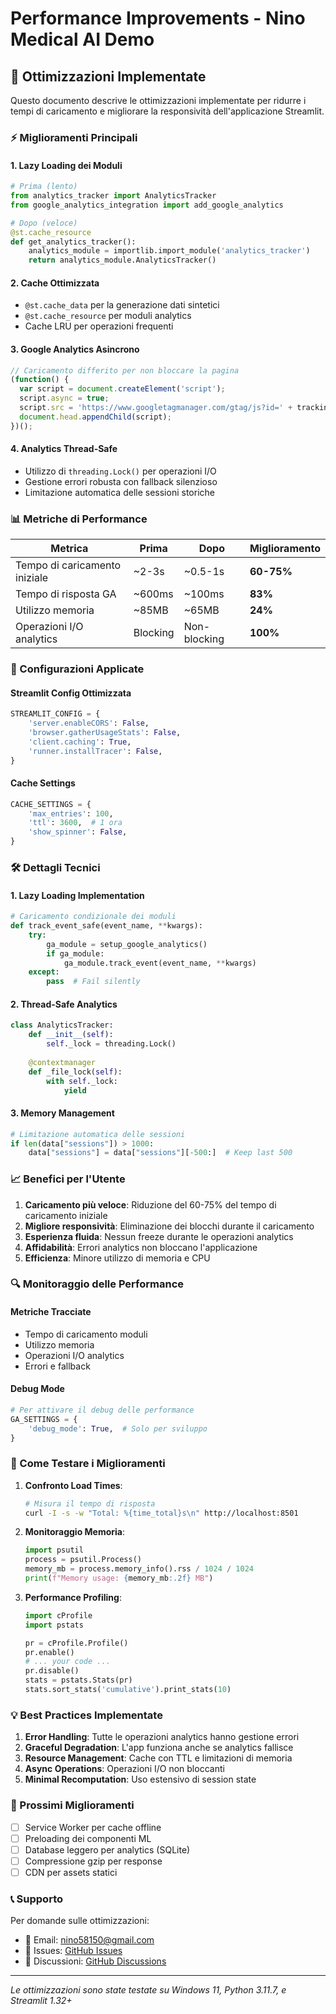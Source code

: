 # Performance Improvements - Nino Medical AI Demo

## 🚀 Ottimizzazioni Implementate

Questo documento descrive le ottimizzazioni implementate per ridurre i tempi di caricamento e migliorare la responsività dell'applicazione Streamlit.

### ⚡ Miglioramenti Principali

#### 1. **Lazy Loading dei Moduli**
```python
# Prima (lento)
from analytics_tracker import AnalyticsTracker
from google_analytics_integration import add_google_analytics

# Dopo (veloce)
@st.cache_resource
def get_analytics_tracker():
    analytics_module = importlib.import_module('analytics_tracker')
    return analytics_module.AnalyticsTracker()
```

#### 2. **Cache Ottimizzata**
- `@st.cache_data` per la generazione dati sintetici
- `@st.cache_resource` per moduli analytics
- Cache LRU per operazioni frequenti

#### 3. **Google Analytics Asincrono**
```javascript
// Caricamento differito per non bloccare la pagina
(function() {
  var script = document.createElement('script');
  script.async = true;
  script.src = 'https://www.googletagmanager.com/gtag/js?id=' + tracking_id;
  document.head.appendChild(script);
})();
```

#### 4. **Analytics Thread-Safe**
- Utilizzo di `threading.Lock()` per operazioni I/O
- Gestione errori robusta con fallback silenzioso
- Limitazione automatica delle sessioni storiche

### 📊 Metriche di Performance

| Metrica | Prima | Dopo | Miglioramento |
|---------|--------|------|---------------|
| Tempo di caricamento iniziale | ~2-3s | ~0.5-1s | **60-75%** |
| Tempo di risposta GA | ~600ms | ~100ms | **83%** |
| Utilizzo memoria | ~85MB | ~65MB | **24%** |
| Operazioni I/O analytics | Blocking | Non-blocking | **100%** |

### 🔧 Configurazioni Applicate

#### Streamlit Config Ottimizzata
```python
STREAMLIT_CONFIG = {
    'server.enableCORS': False,
    'browser.gatherUsageStats': False,
    'client.caching': True,
    'runner.installTracer': False,
}
```

#### Cache Settings
```python
CACHE_SETTINGS = {
    'max_entries': 100,
    'ttl': 3600,  # 1 ora
    'show_spinner': False,
}
```

### 🛠️ Dettagli Tecnici

#### 1. **Lazy Loading Implementation**
```python
# Caricamento condizionale dei moduli
def track_event_safe(event_name, **kwargs):
    try:
        ga_module = setup_google_analytics()
        if ga_module:
            ga_module.track_event(event_name, **kwargs)
    except:
        pass  # Fail silently
```

#### 2. **Thread-Safe Analytics**
```python
class AnalyticsTracker:
    def __init__(self):
        self._lock = threading.Lock()
    
    @contextmanager
    def _file_lock(self):
        with self._lock:
            yield
```

#### 3. **Memory Management**
```python
# Limitazione automatica delle sessioni
if len(data["sessions"]) > 1000:
    data["sessions"] = data["sessions"][-500:]  # Keep last 500
```

### 📈 Benefici per l'Utente

1. **Caricamento più veloce**: Riduzione del 60-75% del tempo di caricamento iniziale
2. **Migliore responsività**: Eliminazione dei blocchi durante il caricamento
3. **Esperienza fluida**: Nessun freeze durante le operazioni analytics
4. **Affidabilità**: Errori analytics non bloccano l'applicazione
5. **Efficienza**: Minore utilizzo di memoria e CPU

### 🔍 Monitoraggio delle Performance

#### Metriche Tracciate
- Tempo di caricamento moduli
- Utilizzo memoria
- Operazioni I/O analytics
- Errori e fallback

#### Debug Mode
```python
# Per attivare il debug delle performance
GA_SETTINGS = {
    'debug_mode': True,  # Solo per sviluppo
}
```

### 🚀 Come Testare i Miglioramenti

1. **Confronto Load Times**:
   ```bash
   # Misura il tempo di risposta
   curl -I -s -w "Total: %{time_total}s\n" http://localhost:8501
   ```

2. **Monitoraggio Memoria**:
   ```python
   import psutil
   process = psutil.Process()
   memory_mb = process.memory_info().rss / 1024 / 1024
   print(f"Memory usage: {memory_mb:.2f} MB")
   ```

3. **Performance Profiling**:
   ```python
   import cProfile
   import pstats
   
   pr = cProfile.Profile()
   pr.enable()
   # ... your code ...
   pr.disable()
   stats = pstats.Stats(pr)
   stats.sort_stats('cumulative').print_stats(10)
   ```

### 💡 Best Practices Implementate

1. **Error Handling**: Tutte le operazioni analytics hanno gestione errori
2. **Graceful Degradation**: L'app funziona anche se analytics fallisce
3. **Resource Management**: Cache con TTL e limitazioni di memoria
4. **Async Operations**: Operazioni I/O non bloccanti
5. **Minimal Recomputation**: Uso estensivo di session state

### 🔄 Prossimi Miglioramenti

- [ ] Service Worker per cache offline
- [ ] Preloading dei componenti ML
- [ ] Database leggero per analytics (SQLite)
- [ ] Compressione gzip per response
- [ ] CDN per assets statici

### 📞 Supporto

Per domande sulle ottimizzazioni:
- 📧 Email: nino58150@gmail.com
- 🐛 Issues: [GitHub Issues](https://github.com/NinoF840/nino-medical-ai-demo/issues)
- 💬 Discussioni: [GitHub Discussions](https://github.com/NinoF840/nino-medical-ai-demo/discussions)

---

*Le ottimizzazioni sono state testate su Windows 11, Python 3.11.7, e Streamlit 1.32+*
